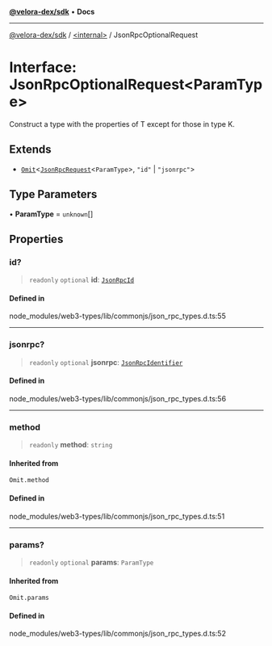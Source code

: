 [**@velora-dex/sdk**](../../README.md) • **Docs**

***

[@velora-dex/sdk](../../globals.md) / [\<internal\>](../README.md) / JsonRpcOptionalRequest

# Interface: JsonRpcOptionalRequest\<ParamType\>

Construct a type with the properties of T except for those in type K.

## Extends

- [`Omit`](../type-aliases/Omit.md)\<[`JsonRpcRequest`](JsonRpcRequest.md)\<`ParamType`\>, `"id"` \| `"jsonrpc"`\>

## Type Parameters

• **ParamType** = `unknown`[]

## Properties

### id?

> `readonly` `optional` **id**: [`JsonRpcId`](../type-aliases/JsonRpcId.md)

#### Defined in

node\_modules/web3-types/lib/commonjs/json\_rpc\_types.d.ts:55

***

### jsonrpc?

> `readonly` `optional` **jsonrpc**: [`JsonRpcIdentifier`](../namespaces/Users_andriishymkiv_paraswap_paraswap-sdk_node_modules_web3-types_lib_commonjs_index/type-aliases/JsonRpcIdentifier.md)

#### Defined in

node\_modules/web3-types/lib/commonjs/json\_rpc\_types.d.ts:56

***

### method

> `readonly` **method**: `string`

#### Inherited from

`Omit.method`

#### Defined in

node\_modules/web3-types/lib/commonjs/json\_rpc\_types.d.ts:51

***

### params?

> `readonly` `optional` **params**: `ParamType`

#### Inherited from

`Omit.params`

#### Defined in

node\_modules/web3-types/lib/commonjs/json\_rpc\_types.d.ts:52
